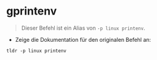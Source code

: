# gprintenv

> Dieser Befehl ist ein Alias von `-p linux printenv`.

- Zeige die Dokumentation für den originalen Befehl an:

`tldr -p linux printenv`
